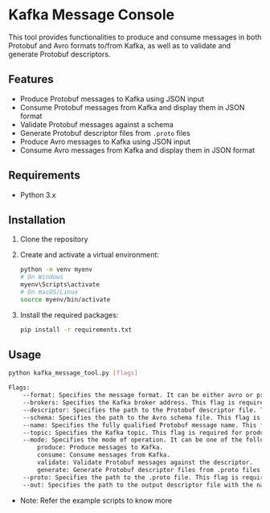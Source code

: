# Kafka Message Console

This tool provides functionalities to produce and consume messages in both Protobuf and Avro formats to/from Kafka, as well as to validate and generate Protobuf descriptors.

## Features
- Produce Protobuf messages to Kafka using JSON input
- Consume Protobuf messages from Kafka and display them in JSON format
- Validate Protobuf messages against a schema
- Generate Protobuf descriptor files from `.proto` files
- Produce Avro messages to Kafka using JSON input
- Consume Avro messages from Kafka and display them in JSON format

## Requirements
- Python 3.x

## Installation

1. Clone the repository

2. Create and activate a virtual environment:
    ```bash
    python -m venv myenv
    # On Windows
    myenv\Scripts\activate
    # On macOS/Linux
    source myenv/bin/activate
    ```

3. Install the required packages:
    ```bash
    pip install -r requirements.txt
    ```

## Usage
```bash
python kafka_message_tool.py [flags]

Flags:
    --format: Specifies the message format. It can be either avro or protobuf. This flag is required for produce and consume modes.
    --brokers: Specifies the Kafka broker address. This flag is required for produce and consume modes.
    --descriptor: Specifies the path to the Protobuf descriptor file. This flag is required for protobuf produce, consume, and validate modes.
    --schema: Specifies the path to the Avro schema file. This flag is required for avro produce and consume modes.
    --name: Specifies the fully qualified Protobuf message name. This flag is required for protobuf produce, consume, and validate modes.
    --topic: Specifies the Kafka topic. This flag is required for produce and consume modes.
    --mode: Specifies the mode of operation. It can be one of the following:
        produce: Produce messages to Kafka.
        consume: Consume messages from Kafka.
        validate: Validate Protobuf messages against the descriptor.
        generate: Generate Protobuf descriptor files from .proto files.
    --proto: Specifies the path to the .proto file. This flag is required for protobuf generate mode.
    --out: Specifies the path to the output descriptor file with the name of the file. This flag is required for protobuf generate mode.
```

- Note: Refer the example scripts to know more
